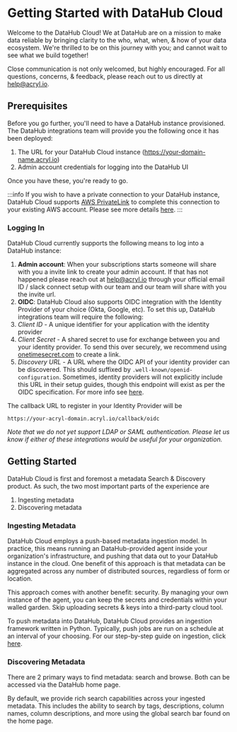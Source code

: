 # Getting Started with DataHub Cloud


Welcome to the DataHub Cloud! We at DataHub are on a mission to make data reliable by bringing clarity to the who, what, when, & how of your data ecosystem. We're thrilled to be on this journey with you; and cannot wait to see what we build together!

Close communication is not only welcomed, but highly encouraged. For all questions, concerns, & feedback, please reach out to us directly at help@acryl.io. 

## Prerequisites

Before you go further, you'll need to have a DataHub instance provisioned. The DataHub integrations team will provide you the following once it has been deployed:

1. The URL for your DataHub Cloud instance (https://your-domain-name.acryl.io)
2. Admin account credentials for logging into the DataHub UI

Once you have these, you're ready to go.

:::info
If you wish to have a private connection to your DataHub instance, DataHub Cloud supports [AWS PrivateLink](https://aws.amazon.com/privatelink/) to complete this connection to your existing AWS account. Please see more details [here](integrations/aws-privatelink.md).
:::

### Logging In

DataHub Cloud currently supports the following means to log into a DataHub instance:

1. **Admin account**: When your subscriptions starts someone will share with you a invite link to create your admin account. If that has not happened please reach out at help@acryl.io through your official email ID / slack connect setup with our team and our team will share with you the invite url.
2. **OIDC**: DataHub Cloud also supports OIDC integration with the Identity Provider of your choice (Okta, Google, etc). To set this up, DataHub integrations team will require the following:
3. _Client ID_ - A unique identifier for your application with the identity provider
4. _Client Secret_ - A shared secret to use for exchange between you and your identity provider. To send this over securely, we recommend using [onetimesecret.com](https://onetimesecret.com/) to create a link.
5. _Discovery URL_ - A URL where the OIDC API of your identity provider can be discovered. This should suffixed by `.well-known/openid-configuration`. Sometimes, identity providers will not explicitly include this URL in their setup guides, though this endpoint will exist as per the OIDC specification. For more info see [here](http://openid.net/specs/openid-connect-discovery-1\_0.html).

The callback URL to register in your Identity Provider will be

```
https://your-acryl-domain.acryl.io/callback/oidc 
```

_Note that we do not yet support LDAP or SAML authentication. Please let us know if either of these integrations would be useful for your organization._

## Getting Started

DataHub Cloud is first and foremost a metadata Search & Discovery product. As such, the two most important parts of the experience are

1. Ingesting metadata
2. Discovering metadata

### Ingesting Metadata

DataHub Cloud employs a push-based metadata ingestion model. In practice, this means running an DataHub-provided agent inside your organization's infrastructure, and pushing that data out to your DataHub instance in the cloud. One benefit of this approach is that metadata can be aggregated across any number of distributed sources, regardless of form or location.

This approach comes with another benefit: security. By managing your own instance of the agent, you can keep the secrets and credentials within your walled garden. Skip uploading secrets & keys into a third-party cloud tool. 

To push metadata into DataHub, DataHub Cloud provides an ingestion framework written in Python. Typically, push jobs are run on a schedule at an interval of your choosing. For our step-by-step guide on ingestion, click [here](../../metadata-ingestion/cli-ingestion.md).

### Discovering Metadata

There are 2 primary ways to find metadata: search and browse. Both can be accessed via the DataHub home page.

By default, we provide rich search capabilities across your ingested metadata. This includes the ability to search by tags, descriptions, column names, column descriptions, and more using the global search bar found on the home page.

